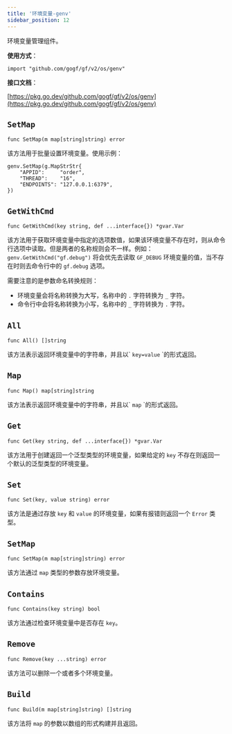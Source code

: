 ```yaml
---
title: '环境变量-genv'
sidebar_position: 12
---
```


环境变量管理组件。

**使用方式**：

```
import "github.com/gogf/gf/v2/os/genv"
```

**接口文档**：

[https://pkg.go.dev/github.com/gogf/gf/v2/os/genv](https://pkg.go.dev/github.com/gogf/gf/v2/os/genv)

## `SetMap`

```
func SetMap(m map[string]string) error
```

该方法用于批量设置环境变量。使用示例：

```
genv.SetMap(g.MapStrStr{
	"APPID":     "order",
	"THREAD":    "16",
	"ENDPOINTS": "127.0.0.1:6379",
})
```

## `GetWithCmd`

```
func GetWithCmd(key string, def ...interface{}) *gvar.Var
```

该方法用于获取环境变量中指定的选项数值，如果该环境变量不存在时，则从命令行选项中读取。但是两者的名称规则会不一样。例如： `genv.GetWithCmd("gf.debug")` 将会优先去读取 `GF_DEBUG` 环境变量的值，当不存在时则去命令行中的 `gf.debug` 选项。

需要注意的是参数命名转换规则：

- 环境变量会将名称转换为大写，名称中的 `.` 字符转换为 `_` 字符。
- 命令行中会将名称转换为小写，名称中的 `_` 字符转换为 `.` 字符。

## `All`

```
func All() []string
```

该方法表示返回环境变量中的字符串，并且以\` `key=value` \`的形式返回。

## `Map`

```
func Map() map[string]string
```

该方法表示返回环境变量中的字符串，并且以\` `map` \`的形式返回。

## `Get`

```
func Get(key string, def ...interface{}) *gvar.Var
```

该方法用于创建返回一个泛型类型的环境变量，如果给定的 `key` 不存在则返回一个默认的泛型类型的环境变量。

## `Set`

```
func Set(key, value string) error
```

该方法是通过存放 `key` 和 `value` 的环境变量，如果有报错则返回一个 `Error` 类型。

## `SetMap`

```
func SetMap(m map[string]string) error
```

该方法通过 `map` 类型的参数存放环境变量。

## `Contains`

```
func Contains(key string) bool
```

该方法通过检查环境变量中是否存在 `key`。

## `Remove`

```
func Remove(key ...string) error
```

该方法可以删除一个或者多个环境变量。

## `Build`

```
func Build(m map[string]string) []string
```

该方法将 `map` 的参数以数组的形式构建并且返回。